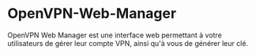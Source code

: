 # OpenVPN-Web-Manager
OpenVPN Web Manager est une interface web permettant à votre utilisateurs de gérer leur compte VPN, ainsi qu'à vous de générer leur clé.
